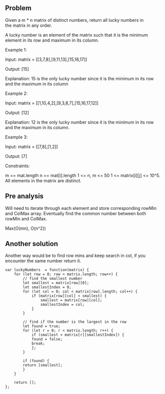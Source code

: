 ## Problem

Given a m \* n matrix of distinct numbers, return all lucky numbers in the matrix in any order.

A lucky number is an element of the matrix such that it is the minimum element in its row and maximum in its column.

Example 1:

Input: matrix = [[3,7,8],[9,11,13],[15,16,17]]

Output: [15]

Explanation: 15 is the only lucky number since it is the minimum in its row and the maximum in its column

Example 2:

Input: matrix = [[1,10,4,2],[9,3,8,7],[15,16,17,12]]

Output: [12]

Explanation: 12 is the only lucky number since it is the minimum in its row and the maximum in its column.

Example 3:

Input: matrix = [[7,8],[1,2]]

Output: [7]

Constraints:

m == mat.length
n == mat[i].length
1 <= n, m <= 50
1 <= matrix[i][j] <= 10^5.
All elements in the matrix are distinct.

## Pre analysis

Will need to iterate through each element and store corresponding rowMin and ColMax array. Eventually find the common number between both rowMin and ColMax.

Max(O(mn), O(n^2))

## Another solution

Another way would be to find row mins and keep search in col, if you encounter the same number return it.

    var luckyNumbers  = function(matrix) {
        for (let row = 0; row < matrix.length; row++) {
            // find the smallest number
            let smallest = matrix[row][0];
            let smallestIndex = 0;
            for (let col = 0; col < matrix[row].length; col++) {
                if (matrix[row][col] < smallest) {
                    smallest = matrix[row][col];
                    smallestIndex = col;
                }
            }

            // find if the number is the largest in the row
            let found = true;
            for (let r = 0; r < matrix.length; r++) {
                if (smallest < matrix[r][smallestIndex]) {
                found = false;
                break;
                };
            }

            if (found) {
            return [smallest];
            }
        }

        return [];
    };
